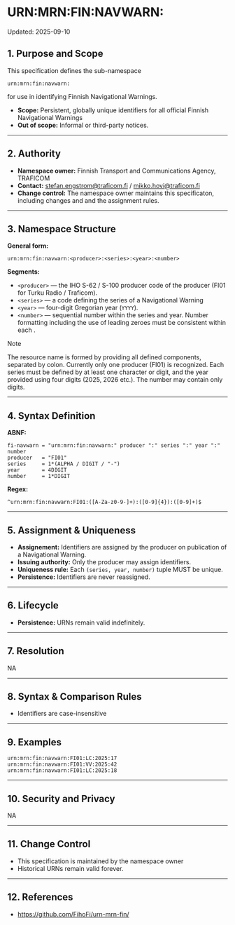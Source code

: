 # URN:MRN:FIN:NAVWARN:
Updated: 2025-09-10

## 1. Purpose and Scope

This specification defines the sub-namespace  
```
urn:mrn:fin:navwarn:
```
for use in identifying Finnish Navigational Warnings.

- **Scope:** Persistent, globally unique identifiers for all official Finnish Navigational Warnings  
- **Out of scope:** Informal or third-party notices.

---

## 2. Authority

- **Namespace owner:** Finnish Transport and Communications Agency, TRAFICOM  
- **Contact:** stefan.engstrom@traficom.fi / mikko.hovi@traficom.fi 
- **Change control:** The namespace owner maintains this specificaton, including changes and and the assignment rules.

---

## 3. Namespace Structure

**General form:**

```
urn:mrn:fin:navwarn:<producer>:<series>:<year>:<number>
```

**Segments:**

- `<producer>` — the IHO S-62 / S-100  producer code of the producer (FI01 for Turku Radio / Traficom).  
- `<series>` — a code defining the series of a Navigational Warning
- `<year>` — four-digit Gregorian year (`YYYY`).  
- `<number>` — sequential number within the series and year. Number formatting including the use of leading zeroes must be consistent within each <year>.

>[!NOTE]
>The resource name is formed by providing all defined components, separated by colon. Currently only one producer (FI01) is recognized. Each series must be defined by at least one character or digit, and the year provided using four digits (2025, 2026 etc.). The number may contain only digits.
---

## 4. Syntax Definition

**ABNF:**
```
fi-navwarn = "urn:mrn:fin:navwarn:" producer ":" series ":" year ":" number
producer   = "FI01"
series     = 1*(ALPHA / DIGIT / "-")
year       = 4DIGIT
number     = 1*DIGIT
```

**Regex:**
```
^urn:mrn:fin:navwarn:FI01:([A-Za-z0-9-]+):([0-9]{4}):([0-9]+)$
```

---

## 5. Assignment & Uniqueness

- **Assignement:** Identifiers are assigned by the producer on publication of a Navigational Warning.
- **Issuing authority:** Only the producer may assign identifiers.  
- **Uniqueness rule:** Each `(series, year, number)` tuple MUST be unique.  
- **Persistence:** Identifiers are never reassigned.

---

## 6. Lifecycle
<!--
- **States:** `active`, `superseded`, `cancelled`, `expired`.  
- **Supersession:** Indicated in metadata, not by altering the URN.  
-->
- **Persistence:** URNs remain valid indefinitely.

---

## 7. Resolution

NA
<!--
URNs may be mapped to HTTP resources using this template:

```
https://navwarn.fi/urn/FI01/{series}/{year}/{number}
```

The endpoint SHOULD provide both machine-readable (JSON) and human-readable (HTML) metadata, e.g.:

- Title / short description  
- Issue date & time  
- Text of the warning  
- Status (active / cancelled / superseded)  
- Supersession links (if applicable)
-->
---

## 8. Syntax & Comparison Rules

- Identifiers are case-insensitive

---

## 9. Examples

```
urn:mrn:fin:navwarn:FI01:LC:2025:17
urn:mrn:fin:navwarn:FI01:VV:2025:42
urn:mrn:fin:navwarn:FI01:LC:2025:18
```

---

## 10. Security and Privacy

NA
<!--
- Identifiers themselves contain no personal data.  
- Resolution services should use HTTPS.  
- Optional signing of metadata is recommended for authenticity.
-->
---

## 11. Change Control

- This specification is maintained by the namespace owner 
- Historical URNs remain valid forever.

---

## 12. References

- https://github.com/FihoFi/urn-mrn-fin/
